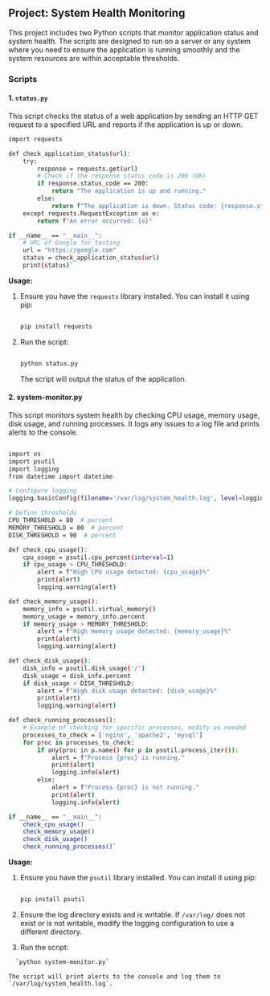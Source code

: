 Project: System Health Monitoring
---------------------------------

This project includes two Python scripts that monitor application status and system health. The scripts are designed to run on a server or any system where you need to ensure the application is running smoothly and the system resources are within acceptable thresholds.

### Scripts

#### 1\. `status.py`

This script checks the status of a web application by sending an HTTP GET request to a specified URL and reports if the application is up or down.


```bash
import requests

def check_application_status(url):
    try:
        response = requests.get(url)
        # Check if the response status code is 200 (OK)
        if response.status_code == 200:
            return "The application is up and running."
        else:
            return f"The application is down. Status code: {response.status_code}"
    except requests.RequestException as e:
        return f"An error occurred: {e}"

if __name__ == "__main__":
    # URL of Google for testing
    url = "https://google.com"
    status = check_application_status(url)
    print(status)`
```
**Usage:**

1.  Ensure you have the `requests` library installed. You can install it using pip:

    ```bash

    pip install requests

    ```
2.  Run the script:

    ```bash

    python status.py
    ```
    The script will output the status of the application.

#### 2\. system-monitor.py

This script monitors system health by checking CPU usage, memory usage, disk usage, and running processes. It logs any issues to a log file and prints alerts to the console.

```bash

import os
import psutil
import logging
from datetime import datetime

# Configure logging
logging.basicConfig(filename='/var/log/system_health.log', level=logging.INFO, format='%(asctime)s - %(levelname)s - %(message)s')

# Define thresholds
CPU_THRESHOLD = 80  # percent
MEMORY_THRESHOLD = 80  # percent
DISK_THRESHOLD = 90  # percent

def check_cpu_usage():
    cpu_usage = psutil.cpu_percent(interval=1)
    if cpu_usage > CPU_THRESHOLD:
        alert = f"High CPU usage detected: {cpu_usage}%"
        print(alert)
        logging.warning(alert)

def check_memory_usage():
    memory_info = psutil.virtual_memory()
    memory_usage = memory_info.percent
    if memory_usage > MEMORY_THRESHOLD:
        alert = f"High memory usage detected: {memory_usage}%"
        print(alert)
        logging.warning(alert)

def check_disk_usage():
    disk_info = psutil.disk_usage('/')
    disk_usage = disk_info.percent
    if disk_usage > DISK_THRESHOLD:
        alert = f"High disk usage detected: {disk_usage}%"
        print(alert)
        logging.warning(alert)

def check_running_processes():
    # Example of checking for specific processes, modify as needed
    processes_to_check = ['nginx', 'apache2', 'mysql']
    for proc in processes_to_check:
        if any(proc in p.name() for p in psutil.process_iter()):
            alert = f"Process {proc} is running."
            print(alert)
            logging.info(alert)
        else:
            alert = f"Process {proc} is not running."
            print(alert)
            logging.info(alert)

if __name__ == "__main__":
    check_cpu_usage()
    check_memory_usage()
    check_disk_usage()
    check_running_processes()`
```
**Usage:**

1.  Ensure you have the `psutil` library installed. You can install it using pip:

    ```bash

    pip install psutil
    ```
2.  Ensure the log directory exists and is writable. If `/var/log/` does not exist or is not writable, modify the logging configuration to use a different directory.

3.  Run the script:

  ```bash
    `python system-monitor.py`
  ```
    The script will print alerts to the console and log them to `/var/log/system_health.log`.
